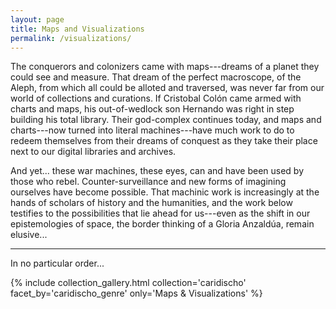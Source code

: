 ```yaml
---
layout: page
title: Maps and Visualizations
permalink: /visualizations/
---
```


The conquerors and colonizers came with maps---dreams of a planet they could see and measure. That dream of the perfect macroscope, of the Aleph, from which all could be alloted and traversed, was never far from our world of collections and curations. If Cristobal Colón came armed with charts and maps, his out-of-wedlock son Hernando was right in step building his total library. Their god-complex continues today, and maps and charts---now turned into literal machines---have much work to do to redeem themselves from their dreams of conquest as they take their place next to our digital libraries and archives. 

And yet... these war machines, these eyes, can and have been used by those who rebel. Counter-surveillance and new forms of imagining ourselves have become possible. That machinic work is increasingly at the hands of scholars of history and the humanities, and the work below testifies to the possibilities that lie ahead for us---even as the shift in our epistemologies of space, the border thinking of a Gloria Anzaldúa, remain elusive...

---

In no particular order... 

{% include collection_gallery.html  collection='caridischo' facet_by='caridischo_genre' only='Maps & Visualizations' %}